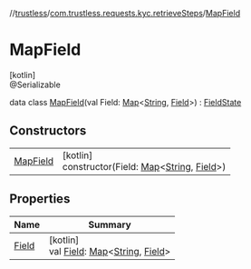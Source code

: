 //[trustless](../../../index.md)/[com.trustless.requests.kyc.retrieveSteps](../index.md)/[MapField](index.md)

# MapField

[kotlin]\
@Serializable

data class [MapField](index.md)(val Field: [Map](https://kotlinlang.org/api/latest/jvm/stdlib/kotlin.collections/-map/index.html)&lt;[String](https://kotlinlang.org/api/latest/jvm/stdlib/kotlin/-string/index.html), [Field](../-field/index.md)&gt;) : [FieldState](../-field-state/index.md)

## Constructors

| | |
|---|---|
| [MapField](-map-field.md) | [kotlin]<br>constructor(Field: [Map](https://kotlinlang.org/api/latest/jvm/stdlib/kotlin.collections/-map/index.html)&lt;[String](https://kotlinlang.org/api/latest/jvm/stdlib/kotlin/-string/index.html), [Field](../-field/index.md)&gt;) |

## Properties

| Name | Summary |
|---|---|
| [Field](-field.md) | [kotlin]<br>val [Field](-field.md): [Map](https://kotlinlang.org/api/latest/jvm/stdlib/kotlin.collections/-map/index.html)&lt;[String](https://kotlinlang.org/api/latest/jvm/stdlib/kotlin/-string/index.html), [Field](../-field/index.md)&gt; |
